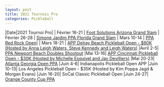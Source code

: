 ```yaml
---
layout: post
title: 2021 Tournois Pro
categories: Pickleball
---
```


|Date|2021 Tournoi Pro|
| Février 16-21 | [Foot Solutions Arizona Grand Slam](https://www.pickleballtournaments.com/tournamentinfo.pl?tid=4237) 
| Février 26-28 | [Simone Jardim PPA Florida Grand Slam](https://www.pickleballtournaments.com/tournamentinfo.pl?tid=4649)
| Mars 10-14 | [PPA Red Rock Open](https://www.pickleballtournaments.com/tournamentinfo.pl?tid=4584)|
| Mars 18-21 | [APP Delray Beach Pickleball Open - $60K (Hosted by Anna Leigh Waters, Steve Kennedy and Leigh Waters)](https://www.pickleballtournaments.com/tournamentinfo.pl?tid=4651)
|Avril 2-5| [PPA Newport Beach Doubles Shootout](https://www.pickleballtournaments.com/tournamentinfo.pl?tid=4593)
|Mai 13-16| [APP Cincinnati Pickleball Open - $30K (Hosted by Michelle Esquivel and Jay Devilliers)](https://www.pickleballtournaments.com/tournamentinfo.pl?tid=4776)
|Mai 20-23| [Atlanta Georgia Open PPA](https://www.pickleballtournaments.com/tournamentinfo.pl?tid=3361)
|Juin 4-6| Indianapolis Pickleball Open APP
|Juin 10-13| Los Angeles Pickleball Open - $35K (Hosted by Kim Poppa Jagd & Morgan Evans)
|Juin 16-20| SoCal Classic Pickleball Open
|Juin 24-27| [Orange County Cup PPA](https://www.pickleballtournaments.com/tournamentinfo.pl?tid=4566)



